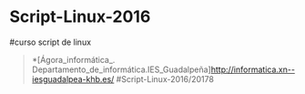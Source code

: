 # Script-Linux-2016
#curso script de linux
>*[Ágora_informática_. Departamento_de_informática.IES_Guadalpeña]http://informatica.xn--iesguadalpea-khb.es/
#Script-Linux-2016/20178
